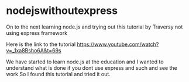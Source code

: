 # nodejswithoutexpress
On to the next learning node.js and trying out this tutorial by Traversy not using express framework

Here is the link to the tutorial https://www.youtube.com/watch?v=_1xa8Bsho6A&t=69s

We have started to learn node.js at the education and I wanted to understand what is done if you dont use express and such and see the work
So I found this tutorial and tried it out. 
